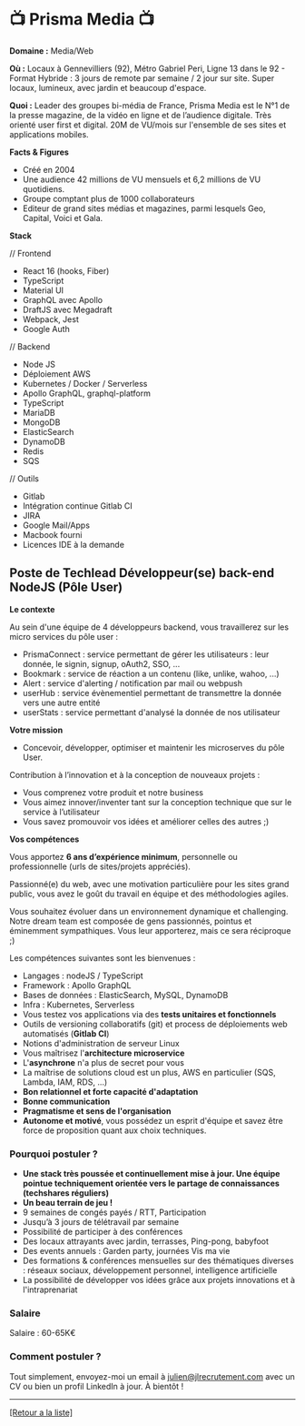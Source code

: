 # 📺 Prisma Media 📺

**Domaine :** Media/Web

**Où :** Locaux à Gennevilliers (92), Métro Gabriel Peri, Ligne 13 dans le 92 - Format Hybride : 3 jours de remote par semaine / 2 jour sur site. Super locaux, lumineux, avec jardin et beaucoup d'espace.

**Quoi :** Leader des groupes bi-média de France, Prisma Media est le N°1 de la presse magazine, de la vidéo en ligne et de l’audience digitale. Très orienté user first et digital. 20M de VU/mois sur l'ensemble de ses sites et applications mobiles.

**Facts & Figures**

* Créé en 2004
* Une audience 42 millions de VU mensuels et 6,2 millions de VU quotidiens.
* Groupe comptant plus de 1000 collaborateurs
* Editeur de grand sites médias et magazines, parmi lesquels Geo, Capital, Voici et Gala.

**Stack**

// Frontend

* React 16 (hooks, Fiber)
* TypeScript
* Material UI
* GraphQL avec Apollo
* DraftJS avec Megadraft
* Webpack, Jest
* Google Auth

// Backend

* Node JS
* Déploiement AWS
* Kubernetes / Docker / Serverless
* Apollo GraphQL, graphql-platform
* TypeScript
* MariaDB
* MongoDB
* ElasticSearch
* DynamoDB
* Redis
* SQS

// Outils

* Gitlab
* Intégration continue Gitlab CI
* JIRA
* Google Mail/Apps
* Macbook fourni
* Licences IDE à la demande

## Poste de Techlead Développeur(se) back-end NodeJS (Pôle User)

**Le contexte**

Au sein d'une équipe de 4 développeurs backend, vous travaillerez sur les micro services du pôle user :
* PrismaConnect : service permettant de gérer les utilisateurs : leur donnée, le signin, signup, oAuth2, SSO, ...
* Bookmark : service de réaction a un contenu (like, unlike, wahoo, ...)
* Alert : service d'alerting / notification par mail ou webpush
* userHub : service évènementiel permettant de transmettre la donnée vers une autre entité
* userStats : service permettant d'analysé la donnée de nos utilisateur

**Votre mission**

* Concevoir, développer, optimiser et maintenir les microserves du pôle User.

Contribution à l’innovation et à la conception de nouveaux projets :
* Vous comprenez votre produit et notre business
* Vous aimez innover/inventer tant sur la conception technique que sur le service à l’utilisateur
* Vous savez promouvoir vos idées et améliorer celles des autres ;)

**Vos compétences**

Vous apportez **6 ans d’expérience minimum**, personnelle ou professionnelle (urls de sites/projets appréciés).

Passionné(e) du web, avec une motivation particulière pour les sites grand public, vous avez le goût du travail en équipe et des méthodologies agiles.

Vous souhaitez évoluer dans un environnement dynamique et challenging. Notre dream team est composée de gens passionnés, pointus et éminemment sympathiques. Vous leur apporterez, mais ce sera réciproque ;)

Les compétences suivantes sont les bienvenues :

* Langages : nodeJS / TypeScript
* Framework : Apollo GraphQL
* Bases de données : ElasticSearch, MySQL, DynamoDB
* Infra : Kubernetes, Serverless
* Vous testez vos applications via des **tests unitaires et fonctionnels**
* Outils de versioning collaboratifs (git) et process de déploiements web automatisés (**Gitlab CI**)
* Notions d'administration de serveur Linux
* Vous maîtrisez l'**architecture microservice**
* L'**asynchrone** n'a plus de secret pour vous
* La maîtrise de solutions cloud est un plus, AWS en particulier (SQS, Lambda, IAM, RDS, ...)
* **Bon relationnel et forte capacité d'adaptation**
* **Bonne communication**
* **Pragmatisme et sens de l'organisation**
* **Autonome et motivé**, vous possédez un esprit d'équipe et savez être force de proposition quant aux choix techniques.

### Pourquoi postuler ?

* **Une stack très poussée et continuellement mise à jour. Une équipe pointue techniquement orientée vers le partage de connaissances (techshares réguliers)**
* **Un beau terrain de jeu !**
* 9 semaines de congés payés / RTT, Participation
* Jusqu’à 3 jours de télétravail par semaine
* Possibilité de participer à des conférences
* Des locaux attrayants avec jardin, terrasses, Ping-pong, babyfoot
* Des events annuels : Garden party, journées Vis ma vie
* Des formations & conférences mensuelles sur des thématiques diverses : réseaux sociaux, développement personnel, intelligence artificielle
* La possibilité de développer vos idées grâce aux projets innovations et à l'intraprenariat


### Salaire

Salaire : 60-65K€

### Comment postuler ?

Tout simplement, envoyez-moi un email à julien@jlrecrutement.com avec un CV ou bien un profil LinkedIn à jour. À bientôt !


----
<a href="https://github.com/jlondiche/job-board-php/blob/master/README.md">[Retour a la liste]</a>